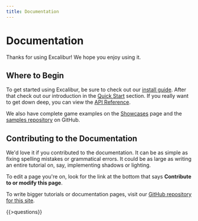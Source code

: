 ```yaml
---
title: Documentation
---
```


# Documentation

Thanks for using Excalibur! We hope you enjoy using it.

## Where to Begin

To get started using Excalibur, be sure to check out our [install guide](install.html). After that
check out our introduction in the [Quick Start](quickstart.html) section. If you really want to get down deep,
you can view the [API Reference](/docs/api).

We also have complete game examples on the [Showcases](/showcases.html) page and the [samples repository](http://github.com/excaliburjs/samples) on GitHub.

## Contributing to the Documentation

We'd love it if you contributed to the documentation. It can be as simple as fixing spelling mistakes or
grammatical errors. It could be as large as writing an entire tutorial on, say, implementing shadows or lighting.

To edit a page you're on, look for the link at the bottom that says **Contribute to or modify this page**.

To write bigger tutorials or documentation pages, visit our [GitHub repository for this site]({{pkg.homepage}}).

{{>questions}}